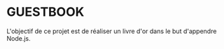 # GUESTBOOK

L'objectif de ce projet est de réaliser un livre d'or dans le but d'appendre Node.js. 

